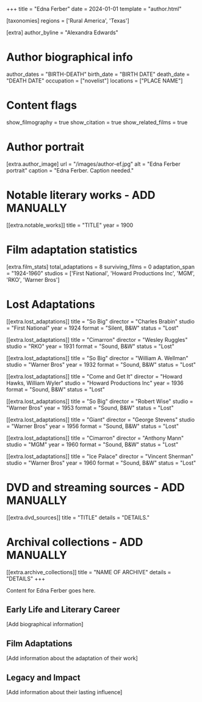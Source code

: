 +++
title = "Edna Ferber"
date = 2024-01-01
template = "author.html"

[taxonomies]
regions = ['Rural America', 'Texas']

[extra]
author_byline = "Alexandra Edwards"

# Author biographical info
author_dates = "BIRTH-DEATH"
birth_date = "BIRTH DATE"
death_date = "DEATH DATE"
occupation = ["novelist"]
locations = ["PLACE NAME"]

# Content flags
show_filmography = true
show_citation = true
show_related_films = true

# Author portrait
[extra.author_image]
url = "/images/author-ef.jpg"
alt = "Edna Ferber portrait"
caption = "Edna Ferber. Caption needed."

# Notable literary works - ADD MANUALLY
[[extra.notable_works]]
title = "TITLE"
year = 1900

# Film adaptation statistics
[extra.film_stats]
total_adaptations = 8
surviving_films = 0
adaptation_span = "1924-1960"
studios = ['First National', 'Howard Productions Inc', 'MGM', 'RKO', 'Warner Bros']
# Lost Adaptations
[[extra.lost_adaptations]]
title = "So Big"
director = "Charles Brabin"
studio = "First National"
year = 1924
format = "Silent, B&W"
status = "Lost"

[[extra.lost_adaptations]]
title = "Cimarron"
director = "Wesley Ruggles"
studio = "RKO"
year = 1931
format = "Sound, B&W"
status = "Lost"

[[extra.lost_adaptations]]
title = "So Big"
director = "William A. Wellman"
studio = "Warner Bros"
year = 1932
format = "Sound, B&W"
status = "Lost"

[[extra.lost_adaptations]]
title = "Come and Get It"
director = "Howard Hawks, William Wyler"
studio = "Howard Productions Inc"
year = 1936
format = "Sound, B&W"
status = "Lost"

[[extra.lost_adaptations]]
title = "So Big"
director = "Robert Wise"
studio = "Warner Bros"
year = 1953
format = "Sound, B&W"
status = "Lost"

[[extra.lost_adaptations]]
title = "Giant"
director = "George Stevens"
studio = "Warner Bros"
year = 1956
format = "Sound, B&W"
status = "Lost"

[[extra.lost_adaptations]]
title = "Cimarron"
director = "Anthony Mann"
studio = "MGM"
year = 1960
format = "Sound, B&W"
status = "Lost"

[[extra.lost_adaptations]]
title = "Ice Palace"
director = "Vincent Sherman"
studio = "Warner Bros"
year = 1960
format = "Sound, B&W"
status = "Lost"


# DVD and streaming sources - ADD MANUALLY
[[extra.dvd_sources]]
title = "TITLE"
details = "DETAILS."

# Archival collections - ADD MANUALLY
[[extra.archive_collections]]
title = "NAME OF ARCHIVE"
details = "DETAILS"
+++

Content for Edna Ferber goes here. 

## Early Life and Literary Career

[Add biographical information]

## Film Adaptations

[Add information about the adaptation of their work]

## Legacy and Impact

[Add information about their lasting influence]
